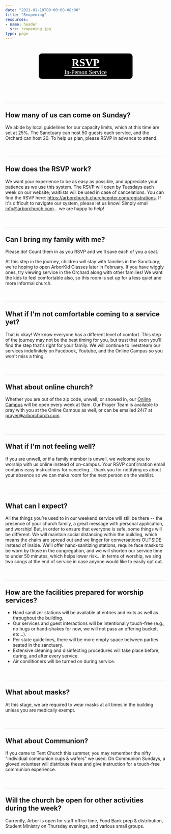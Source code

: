 ```yaml
---
date: "2021-01-18T09:00:00-08:00"
title: "Reopening"
resources:
- name: header
  src: reopening.jpg
type: page
---
```


<style>
a.rsvp-button {
  border-radius: 10px;
  font-size: 25pt;
  display: inline-block;
  margin: 25px;
  background-color: black;
  color: white;
  width: 275px;
  font-family: Montserrat;
  padding: 10px;
}

a.rsvp-button small {
  font-size: 14pt;
}

h2 {
  margin-top: 50px;
  padding-top: 25px;
  border-top: 1px solid #e0e0e0;
}
</style>

<div style="text-align: center; margin-bottom: 50px;">
  <a role="button" class="rsvp-button" href="https://arborchurch.churchcenter.com/registrations"><strong>RSVP</strong><br/><small>In-Person Service</small></a>
</div>


## How many of us can come on Sunday? 

We abide by local guidelines for our capacity limits, which at this time are set at 25%. The Sanctuary can host 50 guests each service, and the Orchard can host 20. To help us plan, please RSVP in advance to attend.

## How does the RSVP work?

We want your experience to be as easy as possible, and appreciate your patience as we use this system. The RSVP will open by Tuesdays each week on our website; waitlists will be used in case of cancelations. You can find the RSVP here: <https://arborchurch.churchcenter.com/registrations>. If it's difficult to navigate our system, please let us know! Simply email <info@arborchurch.com>... we are happy to help! 

## Can I bring my family with me?

Please do! Count them in as you RSVP and we'll save each of you a seat.

At this step in the journey, children will stay with families in the Sanctuary; we're hoping to open ArborKid Classes later in February. If you have wiggly ones, try viewing service in the Orchard along with other families! We want the kids to feel comfortable also, so this room is set up for a less quiet and more informal church.

## What if I'm not comfortable coming to a service yet?

That is okay! We know everyone has a different level of comfort. This step of the journey may not be the best timing for you, but trust that soon you'll find the step that's right for your family. We will continue to livestream our services indefinitely on Facebook, Youtube, and the Online Campus so you won't miss a thing.

## What about online church?

Whether you are out of the zip code, unwell, or snowed in, our [Online Campus](https://arborchurch.online.church/) will be open every week at 9am.  Our Prayer Team is available to pray with you at the Online Campus as well, or can be emailed 24/7 at <prayer@arborchurch.com>. 

## What if I'm not feeling well?

If you are unwell, or if a family member is unwell, we welcome you to worship with us online instead of on-campus. Your RSVP confirmation email contains easy instructions for canceling... thank you for notifying us about your absence so we can make room for the next person on the waitlist.

## What can I expect?

All the things you’re used to in our weekend service will still be there -- the presence of your church family, a great message with personal application, and worship! But, in order to ensure that everyone is safe, some things will be different. We will maintain social distancing within the building, which means the chairs are spread out and we linger for conversations OUTSIDE instead of inside. We'll offer hand-sanitizing stations, require face masks to be worn by those in the congregation, and we will shorten our service time to under 50 minutes, which helps lower risk... in terms of worship, we sing two songs at the end of service in case anyone would like to easily opt out.

## How are the facilities prepared for worship services?

- Hand sanitizer stations will be available at entries and exits as well as throughout the building.
- Our services and guest interactions will be intentionally touch-free (e.g., no hugs or hand-shakes for now, we will not pass an offering bucket, etc…).
- Per state guidelines, there will be more empty space between parties seated in the sanctuary.
- Extensive cleaning and disinfecting procedures will take place before, during, and after every service.
- Air conditioners will be turned on during service. 

## What about masks?

At this stage, we are required to wear masks at all times in the building unless you are medically exempt. 

## What about Communion?

If you came to Tent Church this summer, you may remember the nifty "individual communion cups & wafers" we used. On Communion Sundays, a gloved volunteer will distribute these and give instruction for a touch-free communion experience.

## Will the church be open for other activities during the week?

Currently, Arbor is open for staff office time, Food Bank prep & distribution, Student Ministry on Thursday evenings, and various small groups.
